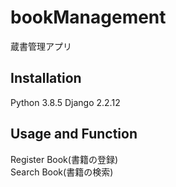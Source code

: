# bookManagement
蔵書管理アプリ

## Installation
Python 3.8.5
Django 2.2.12

## Usage and Function
Register Book(書籍の登録)<br>
Search Book(書籍の検索)
